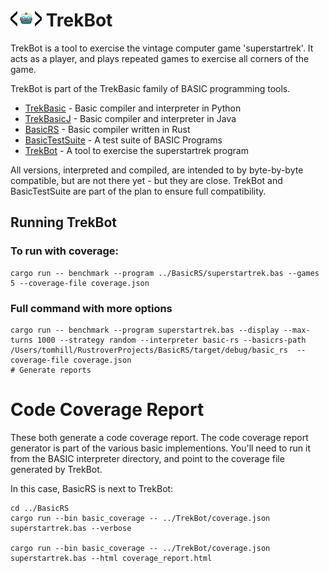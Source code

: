 # <img src="images/LogoTrans.png" alt="Logo" width="50" height="25"> TrekBot
TrekBot is a tool to exercise the vintage computer game 'superstartrek'. It acts
as a player, and plays repeated games to exercise all corners of the game. 

TrekBot is part of the TrekBasic family of BASIC programming tools.
* [TrekBasic](https://github.com/cocode/TrekBASIC) - Basic compiler and interpreter in Python
* [TrekBasicJ](https://github.com/cocode/TrekBasicJ) - Basic compiler and interpreter in Java
* [BasicRS](https://github.com/cocode/BasicRS) - Basic compiler written in Rust
* [BasicTestSuite](https://github.com/cocode/BasicTestSuite) - A test suite of BASIC Programs
* [TrekBot](https://github.com/cocode/TrekBot) - A tool to exercise the superstartrek program

All versions, interpreted and compiled, are intended to by byte-by-byte compatible, but are not
there yet - but they are close. TrekBot and BasicTestSuite are part of the
plan to ensure full compatibility.

## Running TrekBot

### To run with coverage:

```
cargo run -- benchmark --program ../BasicRS/superstartrek.bas --games 5 --coverage-file coverage.json
```
### Full command with more options

```
cargo run -- benchmark --program superstartrek.bas --display --max-turns 1000 --strategy random --interpreter basic-rs --basicrs-path /Users/tomhill/RustroverProjects/BasicRS/target/debug/basic_rs  --coverage-file coverage.json
# Generate reports
```

# Code Coverage Report

These both generate a code coverage report. The code coverage report generator
is part of the various basic implementions. You'll need to run it from the BASIC interpreter
directory, and point to the coverage file generated by TrekBot.

In this case, BasicRS is next to TrekBot:


```
cd ../BasicRS
cargo run --bin basic_coverage -- ../TrekBot/coverage.json superstartrek.bas --verbose

cargo run --bin basic_coverage -- ../TrekBot/coverage.json superstartrek.bas --html coverage_report.html
```
